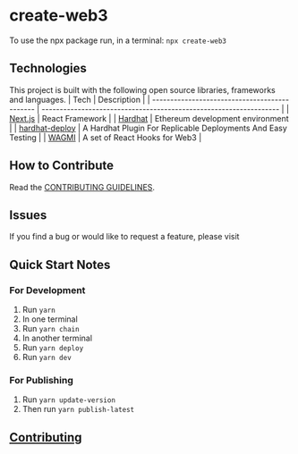 # create-web3

To use the npx package run, in a terminal:
`npx create-web3`

## Technologies

This project is built with the following open source libraries, frameworks and languages.
| Tech | Description |
| --------------------------------------------- | ------------------------------------------------------------------ |
| [Next.js](https://nextjs.org/) | React Framework |
| [Hardhat](https://hardhat.org/) | Ethereum development environment |
| [hardhat-deploy](https://www.npmjs.com/package/hardhat-deploy) | A Hardhat Plugin For Replicable Deployments And Easy Testing |
| [WAGMI](https://wagmi.sh/) | A set of React Hooks for Web3 |

## How to Contribute

Read the [CONTRIBUTING GUIDELINES](/CONTRIBUTING.md).

## Issues

If you find a bug or would like to request a feature, please visit

## Quick Start Notes

### For Development

1.  Run `yarn`
2.  In one terminal
3.  Run `yarn chain`
4.  In another terminal
5.  Run `yarn deploy`
6.  Run `yarn dev`

### For Publishing

1.  Run `yarn update-version`
2.  Then run `yarn publish-latest`

## [Contributing](CONTRIBUTING.md)
